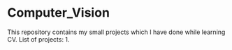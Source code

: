 # Computer_Vision
This repository contains my small projects which I have done while learning CV.
List of projects:
1. 
